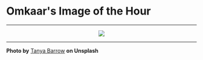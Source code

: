 # Omkaar's Image of the Hour

---

<div align="center">

<a href="https://unsplash.com/photos/a-birdhouse-stands-in-a-field-at-sunset-wriyfkj4I3o">
  <img src="https://images.unsplash.com/photo-1746768934174-dda0f666ac41?crop=entropy&cs=tinysrgb&fit=max&fm=jpg&ixid=M3w3NjA2Nzh8MHwxfHJhbmRvbXx8fHx8fHx8fDE3NTEwODY4MDB8&ixlib=rb-4.1.0&q=80&w=1080" style="max-width:100%; height:auto;">
</a>



</div>

---

**Photo by** [Tanya Barrow](https://unsplash.com/@tanyabarrow) **on Unsplash**
